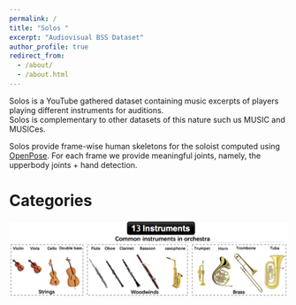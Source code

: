 ```yaml
---
permalink: /
title: "Solos "
excerpt: "Audiovisual BSS Dataset"
author_profile: true
redirect_from: 
  - /about/
  - /about.html
---
```


Solos is a YouTube gathered dataset containing music excerpts of players playing different instruments for auditions.  
Solos is complementary to other datasets of this nature such us MUSIC and MUSICes.  

Solos provide frame-wise human skeletons for the soloist computed using [OpenPose](https://github.com/CMU-Perceptual-Computing-Lab/openpose). For each frame we provide meaningful joints, namely, the upperbody joints + hand detection.  

# Categories  
![Categories](/images/instruments.png "Solos categories")
